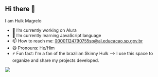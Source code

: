 ## Hi there 👋
I am Hulk Magrelo

- 🔭 I’m currently working on Alura
- 🌱 I’m currently learning  JavaScript language
- 📫 How to reach me: 00001124790755sp@al.educacao.sp.gov.br
- 😄 Pronouns: He/Him
- ⚡ Fun fact: I'm a fan of the brazilian Skinny Hulk
--> I use this space to organize and share my projects developed.
  
![](https://media1.tenor.com/m/jByeixH18NQAAAAd/hulk-dancing-dance.gif)
